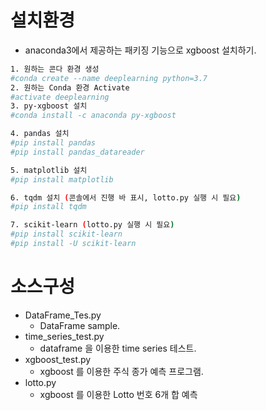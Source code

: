 # 설치환경

* anaconda3에서 제공하는 패키징 기능으로 xgboost 설치하기. 

```bash
1. 원하는 콘다 환경 생성
#conda create --name deeplearning python=3.7
2. 원하는 Conda 환경 Activate
#activate deeplearning
3. py-xgboost 설치
#conda install -c anaconda py-xgboost

4. pandas 설치
#pip install pandas
#pip install pandas_datareader

5. matplotlib 설치
#pip install matplotlib

6. tqdm 설치 (콘솔에서 진행 바 표시, lotto.py 실행 시 필요)
#pip install tqdm

7. scikit-learn (lotto.py 실행 시 필요)
#pip install scikit-learn 
#pip install -U scikit-learn 
```

# 소스구성
* DataFrame_Tes.py
    * DataFrame sample.
* time_series_test.py
    * dataframe 을 이용한 time series 테스트.
* xgboost_test.py 
    * xgboost 를 이용한 주식 종가 예측 프로그램.
* lotto.py 
    * xgboost 를 이용한 Lotto 번호 6개 합 예측